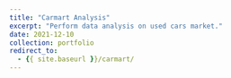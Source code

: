 ```yaml
---
title: "Carmart Analysis"
excerpt: "Perform data analysis on used cars market."
date: 2021-12-10
collection: portfolio
redirect_to: 
  - {{ site.baseurl }}/carmart/
---
```

